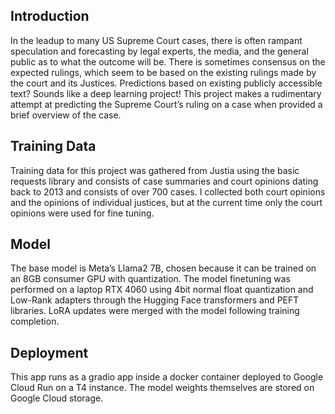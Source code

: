 ## Introduction 

In the leadup to many US Supreme Court cases, there is often rampant speculation and forecasting by legal experts, the media, and the general public as to what the outcome will be. There is sometimes consensus on the expected rulings, which seem to be based on the existing rulings made by the court and its Justices. Predictions based on existing publicly accessible text? Sounds like a deep learning project! This project makes a rudimentary attempt at predicting the Supreme Court’s ruling on a case when provided a brief overview of the case.

## Training Data

Training data for this project was gathered from Justia using the basic requests library and consists of case summaries and court opinions dating back to 2013 and consists of over 700 cases. I collected both court opinions and the opinions of individual justices, but at the current time only the court opinions were used for fine tuning.

## Model
The base model is Meta’s Llama2 7B, chosen because it can be trained on an 8GB consumer GPU with quantization. The model finetuning was performed on a laptop RTX 4060 using 4bit normal float quantization and Low-Rank adapters through the Hugging Face transformers and PEFT libraries. LoRA updates were merged with the model following training completion.

## Deployment
This app runs as a gradio app inside a docker container deployed to Google Cloud Run on a T4 instance. The model weights themselves are stored on Google Cloud storage.
